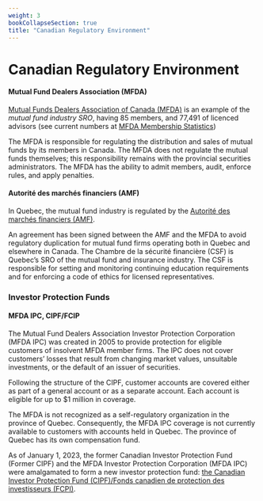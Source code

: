 ```yaml
---
weight: 3
bookCollapseSection: true
title: "Canadian Regulatory Environment"
---
```



# Canadian Regulatory Environment



#### Mutual Fund Dealers Association (MFDA)

[Mutual Funds Dealers Association of Canada (MFDA)](https://mfda.ca/) is an example of the *mutual fund industry SRO*, having 85 members, and 77,491 of licenced advisors (see current numbers at [MFDA Membership Statistics](https://mfda.ca/members/membership-statistics/))

The MFDA is responsible for regulating the distribution and sales of mutual funds by its members in Canada. The MFDA does not regulate the mutual funds themselves; this responsibility remains with the provincial securities administrators. The MFDA has the ability to admit members, audit, enforce rules, and apply penalties.

#### Autorité des marchés financiers (AMF)
In Quebec, the mutual fund industry is regulated by the [Autorité des marchés financiers (AMF)](https://lautorite.qc.ca/grand-public). 

An agreement has been signed between the AMF and the MFDA to avoid regulatory duplication for mutual fund firms operating both in Quebec and elsewhere in Canada. The Chambre de la sécurité financière (CSF) is Quebec’s SRO of the mutual fund and insurance industry. The CSF is responsible for setting and monitoring continuing education requirements and for enforcing a code of ethics for licensed representatives.

### Investor Protection Funds

#### MFDA IPC, CIPF/FCIP

The Mutual Fund Dealers Association Investor Protection Corporation (MFDA IPC) was created in 2005 to provide protection for eligible customers of insolvent MFDA member firms. The IPC does not cover customers’ losses that result from changing market values, unsuitable investments, or the default of an issuer of securities.

Following the structure of the CIPF, customer accounts are covered either as part of a general account or as a separate account. Each account is eligible for up to $1 million in coverage. 

The MFDA is not recognized as a self-regulatory organization in the province of Quebec. Consequently, the MFDA IPC coverage is not currently available to customers with accounts held in Quebec. The province of Quebec has its own compensation fund.

As of January 1, 2023, the former Canadian Investor Protection Fund (Former CIPF) and the MFDA Investor Protection Corporation (MFDA IPC) were amalgamated to form a new investor protection fund: [the Canadian Investor Protection Fund (CIPF)/Fonds canadien de protection des investisseurs (FCPI)](https://www.cipf.ca/).

